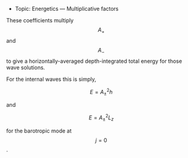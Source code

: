  - Topic: Energetics — Multiplicative factors

These coefficients multiply $$A_+$$ and $$A_-$$ to give a horizontally-averaged depth-integrated total energy for those wave solutions.

For the internal waves this is simply,

$$
E = A_\pm^2 h
$$ 

and

$$
E = A_\pm^2 L_z
$$ 

for the barotropic mode at $$j=0$$.
